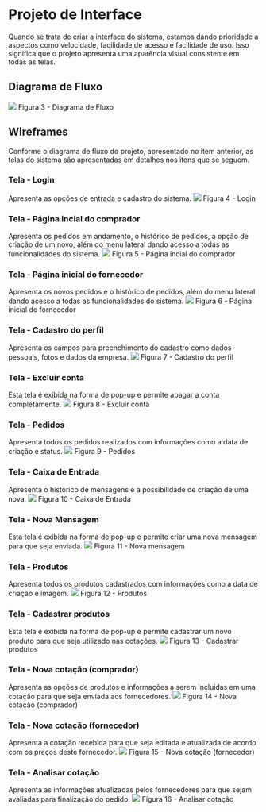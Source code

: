 
# Projeto de Interface

Quando se trata de criar a interface do sistema, estamos dando prioridade a aspectos como velocidade, facilidade de acesso e facilidade de uso. Isso significa que o projeto apresenta uma aparência visual consistente em todas as telas.

## Diagrama de Fluxo

<img src="https://github.com/ICEI-PUC-Minas-PMV-ADS/pmv-ads-2023-2-e2-proj-int-t2-grupo-2-hortidot/blob/ba111e486641475bae8a2a8fd146e2d5a4b5ca1b/docs/img/Diagrama%20de%20Fluxo.jpg" />
Figura 3 - Diagrama de Fluxo

## Wireframes

Conforme o diagrama de fluxo do projeto, apresentado no item anterior, as telas do sistema são apresentadas em detalhes nos itens que se seguem.

### Tela - Login

Apresenta as opções de entrada e cadastro do sistema.
<img src="https://github.com/ICEI-PUC-Minas-PMV-ADS/pmv-ads-2023-2-e2-proj-int-t2-grupo-2-hortidot/blob/107df6b8ee825cc9da3e8255f55c0a465ccfe2a2/docs/img/Login.jpg" />
Figura 4 - Login

### Tela - Página incial do comprador

Apresenta os pedidos em andamento, o histórico de pedidos, a opção de criação de um novo, além do menu lateral dando acesso a todas as funcionalidades do sistema.
<img src="https://github.com/ICEI-PUC-Minas-PMV-ADS/pmv-ads-2023-2-e2-proj-int-t2-grupo-2-hortidot/blob/107df6b8ee825cc9da3e8255f55c0a465ccfe2a2/docs/img/P%C3%A1gina%20inicial%20(comprador).jpg" />
Figura 5 - Página incial do comprador

### Tela - Página inicial do fornecedor

Apresenta os novos pedidos e o histórico de pedidos, além do menu lateral dando acesso a todas as funcionalidades do sistema.
<img src="https://github.com/ICEI-PUC-Minas-PMV-ADS/pmv-ads-2023-2-e2-proj-int-t2-grupo-2-hortidot/blob/107df6b8ee825cc9da3e8255f55c0a465ccfe2a2/docs/img/P%C3%A1gina%20inicial%20(fornecedor).jpg" />
Figura 6 - Página inicial do fornecedor

### Tela - Cadastro do perfil

Apresenta os campos para preenchimento do cadastro como dados pessoais, fotos e dados da empresa. 
<img src="https://github.com/ICEI-PUC-Minas-PMV-ADS/pmv-ads-2023-2-e2-proj-int-t2-grupo-2-hortidot/blob/107df6b8ee825cc9da3e8255f55c0a465ccfe2a2/docs/img/Cadastro%20do%20perfil.jpg" />
Figura 7 - Cadastro do perfil

### Tela - Excluir conta
Esta tela é exibida na forma de pop-up e permite apagar a conta completamente.
<img src="https://github.com/ICEI-PUC-Minas-PMV-ADS/pmv-ads-2023-2-e2-proj-int-t2-grupo-2-hortidot/blob/107df6b8ee825cc9da3e8255f55c0a465ccfe2a2/docs/img/Excluir%20conta.jpg" />
Figura 8 - Excluir conta

### Tela - Pedidos

Apresenta todos os pedidos realizados com informações como a data de criação e status.
<img src="https://github.com/ICEI-PUC-Minas-PMV-ADS/pmv-ads-2023-2-e2-proj-int-t2-grupo-2-hortidot/blob/107df6b8ee825cc9da3e8255f55c0a465ccfe2a2/docs/img/Pedidos.jpg" />
Figura 9 - Pedidos

### Tela - Caixa de Entrada

Apresenta o histórico de mensagens e a possibilidade de criação de uma nova.
<img src="https://github.com/ICEI-PUC-Minas-PMV-ADS/pmv-ads-2023-2-e2-proj-int-t2-grupo-2-hortidot/blob/107df6b8ee825cc9da3e8255f55c0a465ccfe2a2/docs/img/Caixa%20de%20entrada.jpg" />
Figura 10 - Caixa de Entrada

### Tela - Nova Mensagem

Esta tela é exibida na forma de pop-up e permite criar uma nova mensagem para que seja enviada.
<img src="https://github.com/ICEI-PUC-Minas-PMV-ADS/pmv-ads-2023-2-e2-proj-int-t2-grupo-2-hortidot/blob/107df6b8ee825cc9da3e8255f55c0a465ccfe2a2/docs/img/Nova%20mensagem.jpg" />
Figura 11 - Nova mensagem

### Tela - Produtos

Apresenta todos os produtos cadastrados com informações como a data de criação e imagem.
<img src="https://github.com/ICEI-PUC-Minas-PMV-ADS/pmv-ads-2023-2-e2-proj-int-t2-grupo-2-hortidot/blob/107df6b8ee825cc9da3e8255f55c0a465ccfe2a2/docs/img/Produtos.jpg" />
Figura 12 - Produtos

### Tela - Cadastrar produtos

Esta tela é exibida na forma de pop-up e permite cadastrar um novo produto para que seja utilizado nas cotações.
<img src="https://github.com/ICEI-PUC-Minas-PMV-ADS/pmv-ads-2023-2-e2-proj-int-t2-grupo-2-hortidot/blob/107df6b8ee825cc9da3e8255f55c0a465ccfe2a2/docs/img/Cadastrar%20produto.jpg" />
Figura 13 - Cadastrar produtos

### Tela - Nova cotação (comprador)

Apresenta as opções de produtos e informações a serem incluidas em uma cotação para que seja enviada aos fornecedores.
<img src="https://github.com/ICEI-PUC-Minas-PMV-ADS/pmv-ads-2023-2-e2-proj-int-t2-grupo-2-hortidot/blob/107df6b8ee825cc9da3e8255f55c0a465ccfe2a2/docs/img/Nova%20cota%C3%A7%C3%A3o%20(comprador).jpg" />
Figura 14 -  Nova cotação (comprador)

### Tela - Nova cotação (fornecedor)

Apresenta a cotação recebida para que seja editada e atualizada de acordo com os preços deste fornecedor.
<img src="https://github.com/ICEI-PUC-Minas-PMV-ADS/pmv-ads-2023-2-e2-proj-int-t2-grupo-2-hortidot/blob/107df6b8ee825cc9da3e8255f55c0a465ccfe2a2/docs/img/Nova%20cota%C3%A7%C3%A3o%20(fornecedor).jpg" />
Figura 15 -  Nova cotação (fornecedor)

### Tela - Analisar cotação

Apresenta as informações atualizadas pelos fornecedores para que sejam avaliadas para finalização do pedido.
<img src="https://github.com/ICEI-PUC-Minas-PMV-ADS/pmv-ads-2023-2-e2-proj-int-t2-grupo-2-hortidot/blob/107df6b8ee825cc9da3e8255f55c0a465ccfe2a2/docs/img/Analisar%20cota%C3%A7%C3%A3o%20(comprador).jpg" />
Figura 16 -  Analisar cotação
